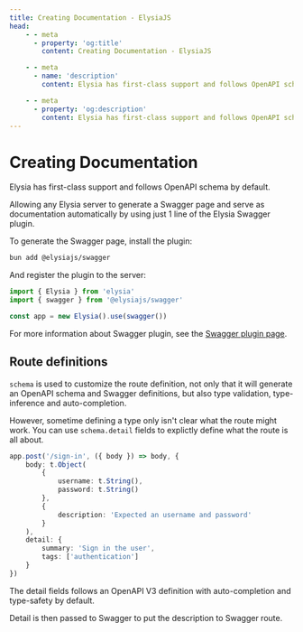 ```yaml
---
title: Creating Documentation - ElysiaJS
head:
    - - meta
      - property: 'og:title'
        content: Creating Documentation - ElysiaJS

    - - meta
      - name: 'description'
        content: Elysia has first-class support and follows OpenAPI schema by default. Allowing any Elysia server to generate a Swagger page and serve as documentation automatically by using just 1 line of the Elysia Swagger plugin.

    - - meta
      - property: 'og:description'
        content: Elysia has first-class support and follows OpenAPI schema by default. Allowing any Elysia server to generate a Swagger page and serve as documentation automatically by using just 1 line of the Elysia Swagger plugin.
---
```


# Creating Documentation

Elysia has first-class support and follows OpenAPI schema by default.

Allowing any Elysia server to generate a Swagger page and serve as documentation automatically by using just 1 line of the Elysia Swagger plugin.

To generate the Swagger page, install the plugin:

```bash
bun add @elysiajs/swagger
```

And register the plugin to the server:

```typescript
import { Elysia } from 'elysia'
import { swagger } from '@elysiajs/swagger'

const app = new Elysia().use(swagger())
```

For more information about Swagger plugin, see the [Swagger plugin page](/plugins/swagger).

## Route definitions

`schema` is used to customize the route definition, not only that it will generate an OpenAPI schema and Swagger definitions, but also type validation, type-inference and auto-completion.

However, sometime defining a type only isn't clear what the route might work. You can use `schema.detail` fields to explictly define what the route is all about.

```typescript
app.post('/sign-in', ({ body }) => body, {
    body: t.Object(
        {
            username: t.String(),
            password: t.String()
        },
        {
            description: 'Expected an username and password'
        }
    ),
    detail: {
        summary: 'Sign in the user',
        tags: ['authentication']
    }
})
```

The detail fields follows an OpenAPI V3 definition with auto-completion and type-safety by default.

Detail is then passed to Swagger to put the description to Swagger route.
